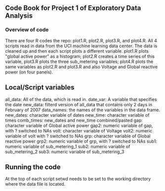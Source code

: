 ## Code Book for Project 1 of Exploratory Data Analysis
### Overview of code
There are four R codes the repo: plot1.R, plot2.R, plot3.R, and plot4.R. All 4 scripts
read in data from the UCI machine learning data center. The data is cleaned up and then 
each script plots a different variable. plot1.R plots "global active power" as a histogram; plot2.R
creates a time series of this variable, plot3.R
plots the three sub_metering variables; plot4.R plots the same variables as plot2.R and plot3.R and also
Voltage and Global reactive power (on four panels).

## Local/Script variables
all_data: All of the data, which is read in.
date_var: A variable that specifies the date
new_data: filterd version of all_data that contains only 2 days in February of 2007
data_names: the names of the variables in the data frame.
new_dates: character variable of dates
new_time: character variable of times
comb_times: new_dates and new_time combined/pasted
gap: character variable of Global active power
gap2: numeric variable of gap, with ? switched to NAs
volt: character variable of Voltage
volt2: numeric variable of volt with ? switched to NAs
grp: character variable of Global reactive power
grp2: numeric variable of grp, with ? switched to NAs
sub1: numeric variable of sub_metering_1
sub2: numeric variable of sub_metering_2
sub3: numeric variable of sub_metering_3

## Running the code
At the top of each script setwd needs to be set to the working directory where the data file is located.
